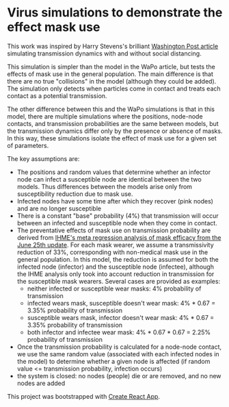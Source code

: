 # Virus simulations to demonstrate the effect mask use

This work was inspired by Harry Stevens's brilliant [Washington Post article](https://www.washingtonpost.com/graphics/2020/world/corona-simulator/) simulating transmission dynamics with and without social distancing.

This simulation is simpler than the model in the WaPo article, but tests the effects of mask use in the general population. The main difference is that there are no true "collisions" in the model (although they could be added). The simulation only detects when particles come in contact and treats each contact as a potential transmission.

The other difference between this and the WaPo simulations is that in this model, there are multiple simulations where the positions, node-node contacts, and transmission probabilities are the same between models, but the transmission dynamics differ only by the presence or absence of masks. In this way, these simulations isolate the effect of mask use for a given set of parameters.

The key assumptions are:
* The positions and random values that determine whether an infector node can infect a susceptible node are identical between the two models. Thus differences between the models arise only from susceptibility reduction due to mask use.
* Infected nodes have some time after which they recover (pink nodes) and are no longer susceptible
* There is a constant "base" probability (4%) that transmission will occur between an infected and susceptible node when they come in contact.
* The preventative effects of mask use on transmission probability are derived from [IHME's meta regression analysis of mask efficacy from the June 25th update](http://www.healthdata.org/covid/updates). For each mask wearer, we assume a transmissivity reduction of 33%, corresponding with non-medical mask use in the general population. In this model, the reduction is assumed for both the infected node (infector) and the susceptible node (infectee), although the IHME analysis only took into account reduction in transmission for the susceptible mask wearers. Several cases are provided as examples:
  * neither infected or susceptible wear masks: 4% probability of transmission
  * infected wears mask, susceptible doesn't wear mask: 4% * 0.67 = 3.35% probability of transmission
  * susceptible wears mask, infector doesn't wear mask: 4% * 0.67 = 3.35% probability of transmission
  * both infector and infectee wear mask: 4% * 0.67 * 0.67 = 2.25% probability of transmission
* Once the transmission probability is calculated for a node-node contact, we use the same random value (associated with each infected nodes in the model) to determine whether a given node is affected (if random value <= transmission probability, infection occurs)
* the system is closed: no nodes (people) die or are removed, and no new nodes are added

This project was bootstrapped with [Create React App](https://github.com/facebook/create-react-app).

